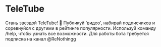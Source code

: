 # TeleTube
Стань звездой TeleTube! 🚀 Публикуй 'видео', набирай подписчиков и соревнуйся с другими в рейтинге популярности. Используй команду /help, чтобы узнать все возможности. Для работы бота требуется подписка на канал @ReNothingg
